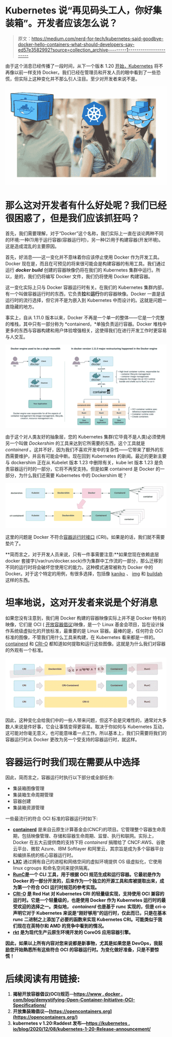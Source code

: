 # Kubernetes 说“再见码头工人，你好集装箱”。开发者应该怎么说？

> 原文：<https://medium.com/nerd-for-tech/kubernetes-said-goodbye-docker-hello-containers-what-should-developers-say-ed57e3582992?source=collection_archive---------1----------------------->

由于这个消息已经传播了一段时间，从下一个版本 1.20 [开始，Kubernetes](https://www.itproportal.com/features/kubernetes-explained-are-your-containers-safe/) 将不再像以前一样支持 Docker。我们已经在管理员和开发人员的眼中看到了一些恐慌，但实际上这种变化并不那么引人注目。至少对开发者来说不是。

![](img/16951b1b98541e4dacae22d7cfe72a3c.png)

# **那么这对开发者有什么好处呢？我们已经很困惑了，但是我们应该抓狂吗？**

首先，我们需要理解，对于“Docker”这个名称，我们实际上一直在谈论两种不同的环境:一种(1)用于运行容器(容器运行时)，另一种(2)用于构建容器(开发环境)。这是造成混乱的主要原因。

首先，好消息——这一变化并不意味着你应该停止使用 Docker 作为开发工具。Docker 现在是，而且在可预见的将来很可能会是构建容器的有用工具。我们通过运行 ***docker build*** 创建的容器映像仍将在我们的 Kubernetes 集群中运行。所以，是的，我们仍将编写 Docker 文件，我们仍将使用 Docker 构建容器。

这一变化实际上只与 Docker 容器运行时有关。在我们的 Kubernetes 集群内部，有一个叫做容器运行时的东西，它负责**拉**和**运行**你的容器映像。Docker 一直是该运行时的流行选择，但它并不是为嵌入到 Kubernetes 中而设计的。这就是问题一直隐藏的地方。

事实上，自从 1.11.0 版本以来，Docker 不再是一个单一的整体——它是一个完整的堆栈，其中只有一部分称为 *containerd，*单独负责运行容器。Docker 堆栈中更多的东西与容器构建和用户体验增强相关，这使得我们在进行开发工作时更容易与人交互。

![](img/611daeef43da4f56519d700edd26866d.png)

由于这个对人类友好的抽象层，您的 Kubernetes 集群(它毕竟不是人类)必须使用另一个叫做 *Dockershim* 的工具来达到它所需要的东西，这个工具就是 *containerd* 。这并不好，因为我们不喜欢开发中的复杂性——它带来了额外的东西需要维护，并且有可能会中断。现在回到 Kubernetes 的新闻。最近的更新主要与 dockershim 正在从 Kubelet 版本 1.23 中删除有关，kube let 版本 1.23 是负责容器运行时的一部分，它将不再受支持。但是如果 containerd 是 Docker 的一部分，为什么我们还需要 Kubernetes 中的 Dockershim 呢？

![](img/b46c03330e8e956486c2fd67d912f1dd.png)

这里的问题是 Docker 不符合[容器运行时接口](https://kubernetes.io/blog/2016/12/container-runtime-interface-cri-in-kubernetes/) (CRI)。如果是的话，我们就不需要垫片了。

**简而言之，对于开发人员来说，只有一件事需要注意:**如果您现在依赖底层 docker 套接字(/var/run/docker.sock)作为集群中工作流的一部分，那么迁移到不同的运行时将会破坏您使用它的能力。这种模式通常被称为 Docker 中的 Docker。对于这个特定的用例，有很多选择，包括像 [kaniko](https://github.com/GoogleContainerTools/kaniko) 、 [img](https://github.com/genuinetools/img) 和 [buildah](https://github.com/containers/buildah) 这样的东西。

# **坦率地说，这对开发者来说是个好消息**

如果您没有注意到，我们用 Docker 构建的容器映像实际上并不是 Docker 特有的映像，它们是 OCI ( [开放容器倡议](https://opencontainers.org/))映像，是一个 Linux 基金会项目，旨在设计操作系统级虚拟化的开放标准，最重要的是 Linux 容器。最棒的是，任何符合 OCI 标准的图像，不管我们用什么工具来构建，在 Kubernetes 看来都是一样的。 [containerd](https://containerd.io/) 和 [CRI-O](https://cri-o.io/) 都知道如何提取和运行这些图像。这就是为什么我们对容器的外观有一个标准。

![](img/17cb4a1e2f4bde2e88a791c517ba4508.png)

因此，这种变化会给我们中的一些人带来问题，但这不会是灾难性的，通常对大多数人来说是件好事，它会让事情变得更容易。取决于你如何与 Kubernetes 互动，这可能对你毫无意义，也可能意味着一点工作。所以基本上，我们只需要将我们的容器运行时从 Docker 更改为另一个受支持的容器运行时，就这样。

# **容器运行时我们现在需要从**中选择

因此，简而言之，容器运行时执行以下部分或全部任务:

*   集装箱图像管理
*   集装箱生命周期管理
*   容器创建
*   集装箱资源管理

一些最流行的符合 OCI 标准的容器运行时如下:

*   [**containerd**](https://containerd.io/) 是来自云原生计算基金会(CNCF)的项目。它管理整个容器生命周期，包括映像管理、存储和容器生命周期、监督、执行和联网。实际上，Docker 在五大云提供商的支持下将 *containerd* 捐赠给了 CNCF:AWS、谷歌云平台、微软 Azure、IBM Softlayer 和阿里云，其宗旨是成为多个容器平台和编排系统的核心容器运行时。
*   [**LXC**](https://linuxcontainers.org/) 通过拥有自己的进程和网络空间的虚拟环境提供 OS 级虚拟化，它使用 linux cgroups 和命名空间来提供隔离。
*   [**RunC**](https://github.com/opencontainers/runc)**是一个 CLI 工具，用于根据 OCI 规范生成和运行容器。它最初是作为 Docker 的一部分开发的，后来作为一个独立的开源工具和库被提取出来，成为第一个符合 OCI 运行时规范的参考实现。**
*   **[**CRI-O**](https://cri-o.io/) 是 Red Hat 对 Kubernetes CRI 的轻量级实现，支持使用 OCI 兼容的运行时。它是一个轻量级的，也是使用 Docker 作为 Kubernetes 运行时的最受欢迎的选择之一。类似地， *containerd* 也是基于 runc 实现的，但是 cri-o 声明它对于 Kubernetes 来说是“刚好够用”的运行时，仅此而已，只是在基本 runc 二进制之上添加了必要的函数来实现 Kubernetes CRI。可能类似于我们现在在英特尔和 AMD 的竞争中看到的情况。**
*   **[**rkt**](https://coreos.com/rkt/) 是为现代生产云原生环境开发的 CoreOS 应用容器引擎。**

**因此，如果以上所有内容对您来说都是新事物，尤其是如果您是 DevOps，我鼓励您开始熟悉所有这些符合 OCI 的容器运行时。为变化做好准备，只是不要惊慌！**

# ****后续阅读有用链接:****

1.  **揭秘开放容器倡议(OCI)规范**—**[https://www . docker . com/blog/demystifying-Open-Container-Initiative-OCI-Specifications/](https://www.docker.com/blog/demystifying-open-container-initiative-oci-specifications/)**
2.  **开放集装箱倡议—[https://opencontainers.org](https://opencontainers.org/)**
3.  **kubernetes v 1.20:Raddest 发布—[https://kubernetes . io/blog/2020/12/08/kubernetes-1-20-Release-announcement/](https://kubernetes.io/blog/2020/12/08/kubernetes-1-20-release-announcement/)**
